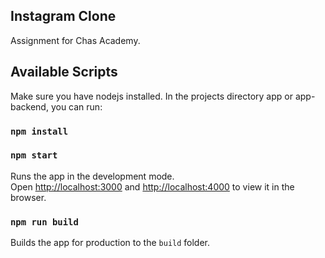 ## Instagram Clone

Assignment for Chas Academy.

## Available Scripts

Make sure you have nodejs installed.
In the projects directory app or app-backend, you can run:

### `npm install`

### `npm start`

Runs the app in the development mode.<br />
Open [http://localhost:3000](http://localhost:3000) and [http://localhost:4000](http://localhost:4000) to view it in the browser.

### `npm run build`

Builds the app for production to the `build` folder.<br />

